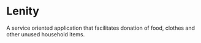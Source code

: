 # Lenity
A service oriented application that facilitates donation of food, clothes and other unused household items.
